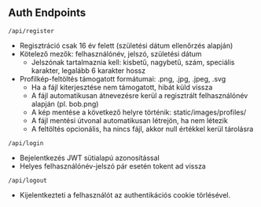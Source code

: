 ## Auth Endpoints


`/api/register`
- Regisztráció csak 16 év felett (születési dátum ellenőrzés alapján)
- Kötelező mezők: felhasználónév, jelszó, születési dátum
    - Jelszónak tartalmaznia kell: kisbetű, nagybetű, szám, speciális karakter, legalább 6 karakter hossz
- Profilkép-feltöltés támogatott formátumai: .png, .jpg, .jpeg, .svg
    - Ha a fájl kiterjesztése nem támogatott, hibát küld vissza
    - A fájl automatikusan átnevezésre kerül a regisztrált felhasználónév alapján (pl. bob.png)
    - A kép mentése a következő helyre történik: static/images/profiles/
    - A fájl mentési útvonal automatikusan létrejön, ha nem létezik
    - A feltöltés opcionális, ha nincs fájl, akkor null értékkel kerül tárolásra


`/api/login`
- Bejelentkezés JWT sütialapú azonosítással
- Helyes felhasználónév-jelszó pár esetén tokent ad vissza


`/api/logout`
- Kijelentkezteti a felhasználót az authentikációs cookie törlésével.

